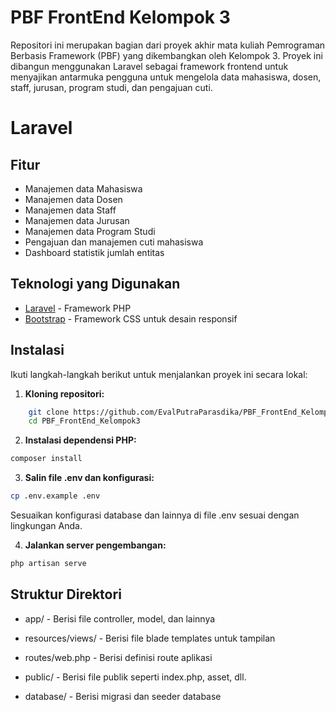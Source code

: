 # PBF FrontEnd Kelompok 3

Repositori ini merupakan bagian dari proyek akhir mata kuliah Pemrograman Berbasis Framework (PBF) yang dikembangkan oleh Kelompok 3. Proyek ini dibangun menggunakan Laravel sebagai framework frontend untuk menyajikan antarmuka pengguna untuk mengelola data mahasiswa, dosen, staff, jurusan, program studi, dan pengajuan cuti.

# Laravel 


## Fitur

-   Manajemen data Mahasiswa
-   Manajemen data Dosen
-   Manajemen data Staff
-   Manajemen data Jurusan
-   Manajemen data Program Studi
-   Pengajuan dan manajemen cuti mahasiswa
-   Dashboard statistik jumlah entitas

## Teknologi yang Digunakan

-   [Laravel](https://laravel.com/) - Framework PHP 
-   [Bootstrap](https://getbootstrap.com/) - Framework CSS untuk desain responsif

## Instalasi

Ikuti langkah-langkah berikut untuk menjalankan proyek ini secara lokal:

1. **Kloning repositori:**

```bash
    git clone https://github.com/EvalPutraParasdika/PBF_FrontEnd_Kelompok3.git
    cd PBF_FrontEnd_Kelompok3
```
2. **Instalasi dependensi PHP:**
```bash
composer install
```

3. **Salin file .env dan konfigurasi:**
```bash
cp .env.example .env
```

Sesuaikan konfigurasi database dan lainnya di file .env sesuai dengan lingkungan Anda.

4. **Jalankan server pengembangan:**

```bash
php artisan serve
```

## Struktur Direktori
- app/ - Berisi file controller, model, dan lainnya

- resources/views/ - Berisi file blade templates untuk tampilan

- routes/web.php - Berisi definisi route aplikasi

- public/ - Berisi file publik seperti index.php, asset, dll.

- database/ - Berisi migrasi dan seeder database
